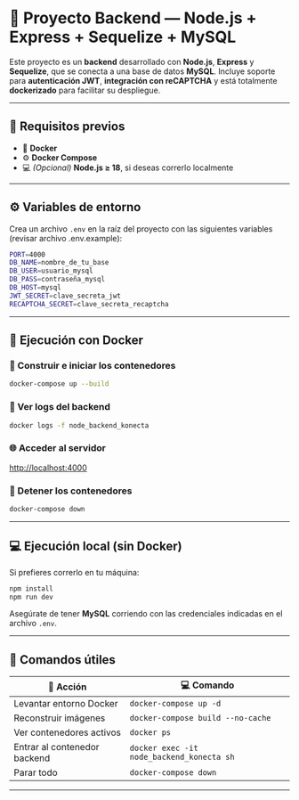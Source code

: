 

# 🧩 Proyecto Backend — Node.js + Express + Sequelize + MySQL

Este proyecto es un **backend** desarrollado con **Node.js**, **Express** y **Sequelize**, que se conecta a una base de datos **MySQL**.
Incluye soporte para **autenticación JWT**, **integración con reCAPTCHA** y está totalmente **dockerizado** para facilitar su despliegue.

---

## 🚀 Requisitos previos

* 🐳 **Docker**
* ⚙️ **Docker Compose**
* 💻 *(Opcional)* **Node.js ≥ 18**, si deseas correrlo localmente

---

## ⚙️ Variables de entorno

Crea un archivo `.env` en la raíz del proyecto con las siguientes variables (revisar archivo .env.example):

```bash
PORT=4000
DB_NAME=nombre_de_tu_base
DB_USER=usuario_mysql
DB_PASS=contraseña_mysql
DB_HOST=mysql
JWT_SECRET=clave_secreta_jwt
RECAPTCHA_SECRET=clave_secreta_recaptcha
```

---

## 🐋 Ejecución con Docker

### 🔧 Construir e iniciar los contenedores

```bash
docker-compose up --build
```

### 📜 Ver logs del backend

```bash
docker logs -f node_backend_konecta
```

### 🌐 Acceder al servidor

[http://localhost:4000](http://localhost:4000)

### 🛑 Detener los contenedores

```bash
docker-compose down
```

---

## 💻 Ejecución local (sin Docker)

Si prefieres correrlo en tu máquina:

```bash
npm install
npm run dev
```

Asegúrate de tener **MySQL** corriendo con las credenciales indicadas en el archivo `.env`.

---

## 🧰 Comandos útiles

| 🧩 Acción                    | 💻 Comando                               |
| ---------------------------- | ------------------------------------------|
| Levantar entorno Docker      | `docker-compose up -d`                    |
| Reconstruir imágenes         | `docker-compose build --no-cache`         |
| Ver contenedores activos     | `docker ps`                               |
| Entrar al contenedor backend | `docker exec -it node_backend_konecta sh` |
| Parar todo                   | `docker-compose down`                     |

---


